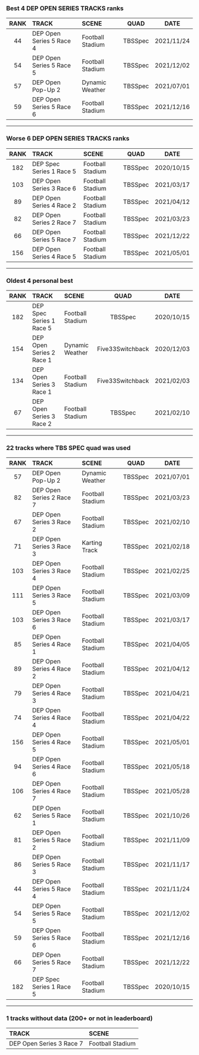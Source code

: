 ### Best 4 DEP OPEN SERIES TRACKS ranks
|RANK|TRACK|SCENE|QUAD|DATE|
|:---:|:---|:---|:---:|:---:|
|44|DEP Open Series 5 Race 4|Football Stadium|TBSSpec|2021/11/24|
|54|DEP Open Series 5 Race 5|Football Stadium|TBSSpec|2021/12/02|
|57|DEP Open Pop-Up 2|Dynamic Weather|TBSSpec|2021/07/01|
|59|DEP Open Series 5 Race 6|Football Stadium|TBSSpec|2021/12/16|
---
### Worse 6 DEP OPEN SERIES TRACKS ranks
|RANK|TRACK|SCENE|QUAD|DATE|
|:---:|:---|:---|:---:|:---:|
|182|DEP Spec Series 1 Race 5|Football Stadium|TBSSpec|2020/10/15|
|103|DEP Open Series 3 Race 6|Football Stadium|TBSSpec|2021/03/17|
|89|DEP Open Series 4 Race 2|Football Stadium|TBSSpec|2021/04/12|
|82|DEP Open Series 2 Race 7|Football Stadium|TBSSpec|2021/03/23|
|66|DEP Open Series 5 Race 7|Football Stadium|TBSSpec|2021/12/22|
|156|DEP Open Series 4 Race 5|Football Stadium|TBSSpec|2021/05/01|
---
### Oldest 4 personal best
|RANK|TRACK|SCENE|QUAD|DATE|
|:---:|:---|:---|:---:|:---:|
|182|DEP Spec Series 1 Race 5|Football Stadium|TBSSpec|2020/10/15|
|154|DEP Open Series 2 Race 1|Dynamic Weather|Five33Switchback|2020/12/03|
|134|DEP Open Series 3 Race 1|Football Stadium|Five33Switchback|2021/02/03|
|67|DEP Open Series 3 Race 2|Football Stadium|TBSSpec|2021/02/10|
---
### 22 tracks where TBS SPEC quad was used
|RANK|TRACK|SCENE|QUAD|DATE|
|:---:|:---|:---|:---:|:---:|
|57|DEP Open Pop-Up 2|Dynamic Weather|TBSSpec|2021/07/01|
|82|DEP Open Series 2 Race 7|Football Stadium|TBSSpec|2021/03/23|
|67|DEP Open Series 3 Race 2|Football Stadium|TBSSpec|2021/02/10|
|71|DEP Open Series 3 Race 3|Karting Track|TBSSpec|2021/02/18|
|103|DEP Open Series 3 Race 4|Football Stadium|TBSSpec|2021/02/25|
|111|DEP Open Series 3 Race 5|Football Stadium|TBSSpec|2021/03/09|
|103|DEP Open Series 3 Race 6|Football Stadium|TBSSpec|2021/03/17|
|85|DEP Open Series 4 Race 1|Football Stadium|TBSSpec|2021/04/05|
|89|DEP Open Series 4 Race 2|Football Stadium|TBSSpec|2021/04/12|
|79|DEP Open Series 4 Race 3|Football Stadium|TBSSpec|2021/04/21|
|74|DEP Open Series 4 Race 4|Football Stadium|TBSSpec|2021/04/22|
|156|DEP Open Series 4 Race 5|Football Stadium|TBSSpec|2021/05/01|
|94|DEP Open Series 4 Race 6|Football Stadium|TBSSpec|2021/05/18|
|106|DEP Open Series 4 Race 7|Football Stadium|TBSSpec|2021/05/28|
|62|DEP Open Series 5 Race 1|Football Stadium|TBSSpec|2021/10/26|
|81|DEP Open Series 5 Race 2|Football Stadium|TBSSpec|2021/11/09|
|86|DEP Open Series 5 Race 3|Football Stadium|TBSSpec|2021/11/17|
|44|DEP Open Series 5 Race 4|Football Stadium|TBSSpec|2021/11/24|
|54|DEP Open Series 5 Race 5|Football Stadium|TBSSpec|2021/12/02|
|59|DEP Open Series 5 Race 6|Football Stadium|TBSSpec|2021/12/16|
|66|DEP Open Series 5 Race 7|Football Stadium|TBSSpec|2021/12/22|
|182|DEP Spec Series 1 Race 5|Football Stadium|TBSSpec|2020/10/15|
---
### 1 tracks without data (200+ or not in leaderboard)
|TRACK|SCENE|
|:---|:---|
|DEP Open Series 3 Race 7|Football Stadium|
